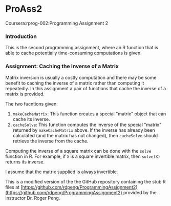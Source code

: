 ProAss2
=======

Coursera:rprog-002:Programming Assignment 2

### Introduction

This is the second programming assignment, where an R
function that is able to cache potentially time-consuming computations is given.

### Assignment: Caching the Inverse of a Matrix

Matrix inversion is usually a costly computation and there may be some
benefit to caching the inverse of a matrix rather than computing it
repeatedly. In this assignment a pair of functions that
cache the inverse of a matrix is provided.

The two fucntions given:

1.  `makeCacheMatrix`: This function creates a special "matrix" object
    that can cache its inverse.
2.  `cacheSolve`: This function computes the inverse of the special
    "matrix" returned by `makeCacheMatrix` above. If the inverse has
    already been calculated (and the matrix has not changed), then
    `cacheSolve` should retrieve the inverse from the cache.

Computing the inverse of a square matrix can be done with the `solve`
function in R. For example, if `X` is a square invertible matrix, then
`solve(X)` returns its inverse.

I assume that the matrix supplied is always invertible.

This is a modified version of the the GitHub repository containing the stub R files at 
    [https://github.com/rdpeng/ProgrammingAssignment2](https://github.com/rdpeng/ProgrammingAssignment2) provided by the instructor Dr. Roger Peng.
